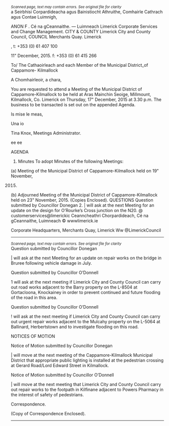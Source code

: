 *<small>Scanned page, text may contain errors. See original file for clarity</small>*  
a Seirbhisi Corpardideacha agus Bainistiocht Athruithe,
Comhairle Cathrach agus Contae Luimnigh,

ANON F . Cé na gCeannaithe.
— Luimneach
Limerick Corporate Services and Change Management.
CITY & COUNTY Limerick City and County Council,
COUNCIL Merchants Quay.
Limerick

, t: +353 (0) 61 407 100

11" December, 2015. f: +353 (0) 61 415 266

To/ The Cathaoirleach and each Member of the Municipal District_of Cappamore-
Kilmallock

A Chomhairleoir, a chara,

You are requested to attend a Meeting of the Municipal District of Cappamore-Kilmallock to be
held at Aras Mainchin Seoige, Millmount, Kilmallock, Co. Limerick on Thursday, 17" December,
2015 at 3.30 p.m. The business to be transacted is set out on the appended Agenda.

Is mise le meas,

Una io

Tina Knox,
Meetings Administrator.

ee ee

AGENDA

1. Minutes
To adopt Minutes of the following Meetings:

(a) Meeting of the Municipal District of Cappamore-Kilmallock held on 19" November,

2015.
(b) Adjourned Meeting of the Municipal District of Cappamore-Kilmallock held on 23"
November, 2015.
(Copies Enclosed).
QUESTIONS
Question submitted by Councillor Donegan
2. | will ask at the next Meeting for an update on the design for O’Rourke’s Cross junction
on the N20.
@ customerservices@limerickic
Ceanncheathri Chorpardideach, Cé na gCeannaithe, Luimneach © wwwlimerick.ie

Corporate Headquarters, Merchants Quay, Limerick Ww @LimerickCouncil

---
*<small>Scanned page, text may contain errors. See original file for clarity</small>*  
Question submitted by Councillor Donegan

| will ask at the next Meeting for an update on repair works on the bridge in Bruree
following vehicle damage in July.

Question submitted by Councillor O’Donnell

1 will ask at the next meeting if Limerick City and County Council can carry out road
works adjacent to the Barry property on the L-8504 at Gortacloona, Knockainey in order
to prevent continued and future flooding of the road in this area.

Question submitted by Councillor O’Donnell

! will ask at the next meeting if Limerick City and County Council can carry out urgent
repair works adjacent to the Mulcahy property on the L-5064 at Ballinard,
Herbertstown and to investigate flooding on this road.

NOTICES OF MOTION

Notice of Motion submitted by Councillor Donegan

| will move at the next meeting of the Cappamore-Kilmallock Municipal District that
appropriate public lighting is installed at the pedestrian crossing at Gerard Road/Lord
Edward Street in Kilmallock.

Notice of Motion submitted by Councillor O’Donnell

| will move at the next meeting that Limerick City and County Council carry out repair
works to the footpath in Kilfinane adjacent to Powers Pharmacy in the interest of safety
of pedestrians.

Correspondence.

(Copy of Correspondence Enclosed).

---
